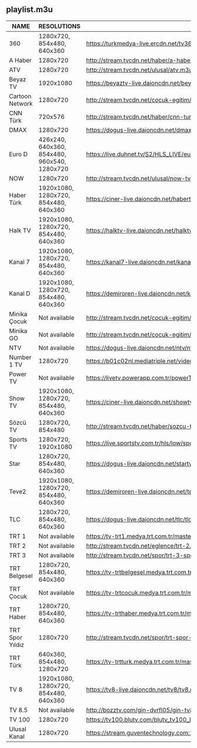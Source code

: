 ## playlist.m3u
|      NAME       |                 RESOLUTIONS                  |                                                  URL                                                   |
|-----------------|----------------------------------------------|--------------------------------------------------------------------------------------------------------|
|             360 | 1280x720, 854x480, 640x360                   | https://turkmedya-live.ercdn.net/tv360/tv360.m3u8                                                      |
| A Haber         | 1280x720                                     | http://stream.tvcdn.net/haber/a-haber.m3u8                                                             |
| ATV             | 1280x720                                     | http://stream.tvcdn.net/ulusal/atv.m3u8                                                                |
| Beyaz TV        | 1920x1080                                    | https://beyaztv-live.daioncdn.net/beyaztv/beyaztv_1080p.m3u8                                           |
| Cartoon Network | 1280x720                                     | http://stream.tvcdn.net/cocuk-egitim/cartoon-network.m3u8                                              |
| CNN Türk        | 720x576                                      | http://stream.tvcdn.net/haber/cnn-turk.m3u8                                                            |
| DMAX            | 1280x720                                     | https://dogus-live.daioncdn.net/dmax/dmax_720p.m3u8                                                    |
| Euro D          | 426x240, 640x360, 854x480, 960x540, 1280x720 | https://live.duhnet.tv/S2/HLS_LIVE/eurodnp/playlist.m3u8                                               |
| NOW             | 1280x720                                     | http://stream.tvcdn.net/ulusal/now-tv.m3u8                                                             |
| Haber Türk      | 1920x1080, 1280x720, 854x480, 640x360        | https://ciner-live.daioncdn.net/haberturktv/haberturktv.m3u8                                           |
| Halk TV         | 1920x1080, 1280x720, 854x480, 640x360        | https://halktv-live.daioncdn.net/halktv/halktv.m3u8                                                    |
| Kanal 7         | 1920x1080, 1280x720, 854x480, 640x360        | https://kanal7-live.daioncdn.net/kanal7/kanal7.m3u8                                                    |
| Kanal D         | 1920x1080, 1280x720, 854x480, 640x360        | https://demiroren-live.daioncdn.net/kanald/kanald.m3u8                                                 |
| Minika Çocuk    | Not available                                | http://stream.tvcdn.net/cocuk-egitim/minika-cocuk.m3u8                                                 |
| Minika GO       | Not available                                | http://stream.tvcdn.net/cocuk-egitim/minika-go.m3u8                                                    |
| NTV             | Not available                                | https://dogus-live.daioncdn.net/ntv/ntv.m3u8                                                           |
| Number 1 TV     | 1280x720                                     | https://b01c02nl.mediatriple.net/videoonlylive/mtkgeuihrlfwlive/u_stream_5c9e17cd6360b_1/playlist.m3u8 |
| Power TV        | Not available                                | https://livetv.powerapp.com.tr/powerTV/powerhd.smil/playlist.m3u8                                      |
| Show TV         | 1920x1080, 1280x720, 854x480, 640x360        | https://ciner-live.daioncdn.net/showtv/showtv.m3u8                                                     |
| Sözcü TV        | 1280x720, 854x480                            | http://stream.tvcdn.net/haber/sozcu-tv.m3u8                                                            |
| Sports TV       | 1280x720, 1920x1080                          | https://live.sportstv.com.tr/hls/low/sportstv.m3u8                                                     |
| Star            | 1280x720, 854x480, 640x360                   | https://dogus-live.daioncdn.net/startv/startv.m3u8                                                     |
| Teve2           | 1920x1080, 1280x720, 854x480, 640x360        | https://demiroren-live.daioncdn.net/teve2/teve2.m3u8                                                   |
| TLC             | 1280x720, 854x480, 640x360                   | https://dogus-live.daioncdn.net/tlc/tlc.m3u8                                                           |
| TRT 1           | Not available                                | https://tv-trt1.medya.trt.com.tr/master.m3u8                                                           |
| TRT 2           | Not available                                | http://stream.tvcdn.net/eglence/trt-2.m3u8                                                             |
| TRT 3           | Not available                                | http://stream.tvcdn.net/spor/trt-3-spor.m3u8                                                           |
| TRT Belgesel    | 1280x720, 854x480, 640x360                   | https://tv-trtbelgesel.medya.trt.com.tr/master.m3u8                                                    |
| TRT Çocuk       | Not available                                | https://tv-trtcocuk.medya.trt.com.tr/master.m3u8                                                       |
| TRT Haber       | 1280x720, 854x480, 640x360                   | https://tv-trthaber.medya.trt.com.tr/master.m3u8                                                       |
| TRT Spor Yıldız | 1280x720                                     | http://stream.tvcdn.net/spor/trt-spor-yildiz.m3u8                                                      |
| TRT Türk        | 640x360, 854x480, 1280x720                   | https://tv-trtturk.medya.trt.com.tr/master.m3u8                                                        |
| TV 8            | 1920x1080, 1280x720, 854x480, 640x360        | https://tv8-live.daioncdn.net/tv8/tv8.m3u8                                                             |
| TV 8.5          | Not available                                | http://bozztv.com/gin-dvrfl05/gin-tv8_5/index.m3u8                                                     |
| TV 100          | 1280x720                                     | https://tv100.blutv.com/blutv_tv100_live/live.m3u8                                                     |
| Ulusal Kanal    | 1280x720                                     | https://stream.guventechnology.com:19360/ulusaltv/ulusaltv.m3u8                                        |
